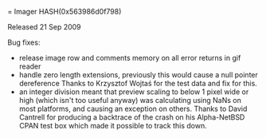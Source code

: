 = Imager HASH(0x563986d0f798)

Released 21 Sep 2009

Bug fixes:
- release image row and comments memory on all error returns in gif reader 
- handle zero length extensions, previously this would cause a null pointer dereference Thanks to Krzysztof Wojtaś for the test data and fix for this. 
- an integer division meant that preview scaling to below 1 pixel wide or high (which isn't too useful anyway) was calculating using NaNs on most platforms, and causing an exception on others. Thanks to David Cantrell for producing a backtrace of the crash on his Alpha-NetBSD CPAN test box which made it possible to track this down.